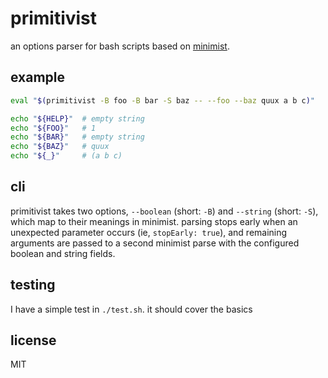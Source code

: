 # primitivist

an options parser for bash scripts based on [minimist](https://npm.im/minimist).

## example

```bash
eval "$(primitivist -B foo -B bar -S baz -- --foo --baz quux a b c)"

echo "${HELP}"  # empty string
echo "${FOO}"   # 1
echo "${BAR}"   # empty string
echo "${BAZ}"   # quux
echo "${_}"     # (a b c)
```

## cli

primitivist takes two options, `--boolean` (short: `-B`) and `--string` (short: `-S`),
which map to their meanings in minimist. parsing stops early when an unexpected
parameter occurs (ie, `stopEarly: true`), and remaining arguments are passed to a
second minimist parse with the configured boolean and string fields.

## testing

I have a simple test in `./test.sh`. it should cover the basics

## license

MIT

